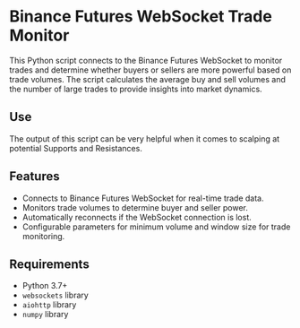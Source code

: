 # Binance Futures WebSocket Trade Monitor

This Python script connects to the Binance Futures WebSocket to monitor trades and determine whether buyers or sellers are more powerful based on trade volumes. The script calculates the average buy and sell volumes and the number of large trades to provide insights into market dynamics.

## Use

The output of this script can be very helpful when it comes to scalping at potential Supports and Resistances. 

## Features

- Connects to Binance Futures WebSocket for real-time trade data.
- Monitors trade volumes to determine buyer and seller power.
- Automatically reconnects if the WebSocket connection is lost.
- Configurable parameters for minimum volume and window size for trade monitoring.

## Requirements

- Python 3.7+
- `websockets` library
- `aiohttp` library
- `numpy` library
